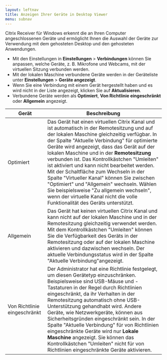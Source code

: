 ```yaml
---
layout: leftnav
title: Anzeigen Ihrer Geräte in Desktop Viewer
menu: subnav
---
```


Citrix Receiver für Windows erkennt die an Ihren Computer angeschlossenen Geräte und ermöglicht Ihnen die Auswahl der Geräte zur Verwendung mit dem gehosteten Desktop und den gehosteten Anwendungen.

* Mit den Einstellungen in **Einstellungen** > **Verbindungen** können Sie anpassen, welche Geräte, z. B. Mikrofone und Webcams, mit der virtuellen Sitzung verbunden werden.
* Mit der lokalen Maschine verbundene Geräte werden in der Geräteliste unter **Einstellungen** > **Geräte angezeigt**.
* Wenn Sie eine Verbindung mit einem Gerät hergestellt haben und es wird nicht in der Liste angezeigt, klicken Sie auf **Aktualisieren**.
* Verbundene Geräte werden als **Optimiert**, **Von Richtlinie eingeschränkt** oder **Allgemein** angezeigt.

| Gerät | Beschreibung |
| --- | --- |
| Optimiert | Das Gerät hat einen virtuellen Citrix Kanal und ist automatisch in der Remotesitzung und auf der lokalen Maschine gleichzeitig verfügbar. In der Spalte "Aktuelle Verbindung" für optimierte Geräte wird angezeigt, dass das Gerät auf der lokalen Maschine und in der **Remotesitzung** verbunden ist. Das Kontrollkästchen "Umleiten" ist aktiviert und kann nicht bearbeitet werden. Mit der Schaltfläche zum Wechseln in der Spalte "Virtueller Kanal" können Sie zwischen "Optimiert" und "Allgemein" wechseln. Wählen Sie beispielsweise "Zu allgemein wechseln", wenn der virtuelle Kanal nicht die volle Funktionalität des Geräts unterstützt. |
| Allgemein | Das Gerät hat keinen virtuellen Citrix Kanal und kann nicht auf der lokalen Maschine und in der Remotesitzung gleichzeitig verwendet werden. Mit dem Kontrollkästchen "Umleiten" können Sie die Verfügbarkeit des Geräts in der Remotesitzung oder auf der lokalen Maschine aktivieren und dazwischen wechseln. Der aktuelle Verbindungsstatus wird in der Spalte "Aktuelle Verbindung"angezeigt. |
| Von Richtlinie eingeschränkt | Der Administrator hat eine Richtlinie festgelegt, um diesen Gerätetyp einzuschränken. Beispielsweise sind USB-Mäuse und -Tastaturen in der Regel durch Richtlinien eingeschränkt, da ihr Verhalten in der Remotesitzung automatisch ohne USB-Unterstützung gehandhabt wird. Andere Geräte, wie Netzwerkgeräte, können aus Sicherheitsgründen eingeschränkt sein. In der Spalte "Aktuelle Verbindung" für von Richtlinien eingeschränkte Geräte wird nur **Lokale Maschine** angezeigt. Sie können das Kontrollkästchen "Umleiten" nicht für von Richtlinien eingeschränkte Geräte aktivieren. |

